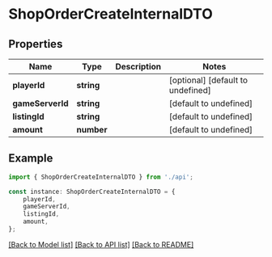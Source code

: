 # ShopOrderCreateInternalDTO


## Properties

Name | Type | Description | Notes
------------ | ------------- | ------------- | -------------
**playerId** | **string** |  | [optional] [default to undefined]
**gameServerId** | **string** |  | [default to undefined]
**listingId** | **string** |  | [default to undefined]
**amount** | **number** |  | [default to undefined]

## Example

```typescript
import { ShopOrderCreateInternalDTO } from './api';

const instance: ShopOrderCreateInternalDTO = {
    playerId,
    gameServerId,
    listingId,
    amount,
};
```

[[Back to Model list]](../README.md#documentation-for-models) [[Back to API list]](../README.md#documentation-for-api-endpoints) [[Back to README]](../README.md)
